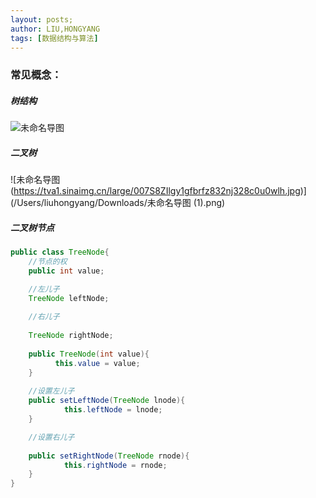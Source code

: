 ```yaml
---
layout: posts;
author: LIU,HONGYANG
tags: [数据结构与算法]
---
```






### 常见概念：



##### 树结构

![未命名导图](https://tva1.sinaimg.cn/large/007S8ZIlgy1gfbqx95cq4j31430u0abe.jpg)



##### 二叉树



![未命名导图 (https://tva1.sinaimg.cn/large/007S8ZIlgy1gfbrfz832nj328c0u0wlh.jpg)](/Users/liuhongyang/Downloads/未命名导图 (1).png)



##### 二叉树节点



```java
public class TreeNode{
	//节点的权
	public int value;

	//左儿子
	TreeNode leftNode;
	
	//右儿子
	
	TreeNode rightNode;
	
	public TreeNode(int value){
		  this.value = value;
	}
	
	//设置左儿子
	public setLeftNode(TreeNode lnode){
			this.leftNode = lnode;
	}

	//设置右儿子
	 
	public setRightNode(TreeNode rnode){
			this.rightNode = rnode;
	}
}
```

